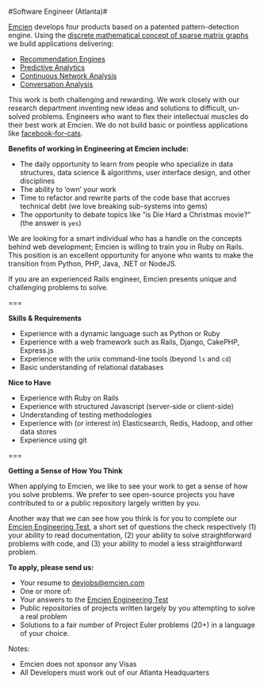 #Software Engineer (Atlanta)#

[Emcien](http://emcien.com) develops four products based on a patented pattern-detection engine. Using the [discrete mathematical concept of sparse matrix graphs](http://emcien.com/technology/) we build applications delivering:
  
  * [Recommendation Engines](http://emcien.com/use-cases/recommendation-engine/) 
  * [Predictive Analytics](http://emcien.com/use-cases/predictive-analytics/)
  * [Continuous Network Analysis](http://emcien.com/use-cases/continuous-network-analysis/)
  * [Conversation Analysis](http://emcien.com/use-cases/conversation-analysis/)

This work is both challenging and rewarding. We work closely with our research department inventing new ideas and solutions to difficult, un-solved problems. Engineers who want to flex their intellectual muscles do their best work at Emcien. We do not build basic or pointless applications like [facebook-for-cats](http://catmoji.com).

**Benefits of working in Engineering at Emcien include:**

  * The daily opportunity to learn from people who specialize in data structures, data science & algorithms, user interface design, and other disciplines
  * The ability to ‘own’ your work
  * Time to refactor and rewrite parts of the code base that accrues technical debt (we love breaking sub-systems into gems)
  * The opportunity to debate topics like “is Die Hard a Christmas movie?” (the answer is `yes`)

We are looking for a smart individual who has a handle on the concepts behind web development; Emcien is willing to train you in Ruby on Rails. This position is an excellent opportunity for anyone who wants to make the transition from Python, PHP, Java, .NET or NodeJS.

If you are an experienced Rails engineer, Emcien presents unique and challenging problems to solve.

===

**Skills & Requirements**
  * Experience with a dynamic language such as Python or Ruby
  * Experience with a web framework such as Rails, Django, CakePHP, Express.js
  * Experience with the unix command-line tools (beyond `ls` and `cd`)
  * Basic understanding of relational databases

**Nice to Have**
  * Experience with Ruby on Rails
  * Experience with structured Javascript (server-side or client-side)
  * Understanding of testing methodologies
  * Experience with (or interest in) Elasticsearch, Redis, Hadoop, and other data stores
  * Experience using git

===

**Getting a Sense of How You Think**

When applying to Emcien, we like to see your work to get a sense of how you solve problems. We prefer to see open-source projects you have contributed to or a public repository largely written by you.

Another way that we can see how you think is for you to complete our [Emcien Engineering Test](https://github.com/emcien/jobs/blob/master/engineering-test.md), a short set of questions the check respectively (1) your ability to read documentation, (2) your ability to solve straightforward problems with code, and (3) your ability to model a less straightforward problem.

**To apply, please send us:**
  * Your resume to devjobs@emcien.com
  * One or more of:
   * Your answers to the [Emcien Engineering Test](https://github.com/emcien/jobs/blob/master/engineering-test.md)
   * Public repositories of projects written largely by you attempting to solve a real problem
   * Solutions to a fair number of Project Euler problems (20+) in a language of your choice.

Notes:
  * Emcien does not sponsor any Visas
  * All Developers must work out of our Atlanta Headquarters
